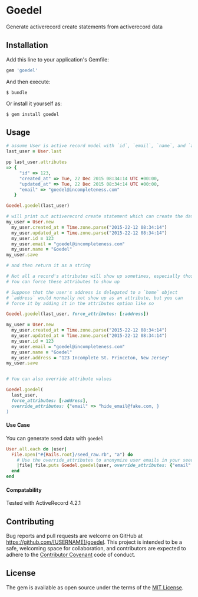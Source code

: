 # Goedel

Generate activerecord create statements from activerecord data

## Installation

Add this line to your application's Gemfile:

```ruby
gem 'goedel'
```

And then execute:

    $ bundle

Or install it yourself as:

    $ gem install goedel

## Usage

```ruby
# assume User is active record model with `id`, `email`, `name`, and `address`
last_user = User.last

pp last_user.attributes
=> {
     "id" => 123,
     "created_at" => Tue, 22 Dec 2015 08:34:14 UTC +00:00,
     "updated_at" => Tue, 22 Dec 2015 08:34:14 UTC +00:00,
     "email" => "goedel@incompleteness.com"
   }

Goedel.goedel(last_user)

# will print out activerecord create statement which can create the data object
my_user = User.new
  my_user.created_at = Time.zone.parse("2015-22-12 08:34:14")
  my_user.updated_at = Time.zone.parse("2015-22-12 08:34:14")
  my_user.id = 123
  my_user.email = "goedel@incompleteness.com"
  my_user.name = "Goedel"
my_user.save

# and then return it as a string

# Not all a record's attributes will show up sometimes, especially those delegated through associations.
# You can force these attributes to show up

# Suppose that the user's address is delegated to a `home` object
# `address` would normally not show up as an attribute, but you can
# force it by adding it in the attributes option like so

Goedel.goedel(last_user, force_attributes: [:address])

my_user = User.new
  my_user.created_at = Time.zone.parse("2015-22-12 08:34:14")
  my_user.updated_at = Time.zone.parse("2015-22-12 08:34:14")
  my_user.id = 123
  my_user.email = "goedel@incompleteness.com"
  my_user.name = "Goedel"
  my_user.address = "123 Incomplete St. Princeton, New Jersey"
my_user.save


# You can also override attribute values

Goedel.goedel(
  last_user, 
  force_attributes: [:address],
  override_attributes: {"email" => "hide_email@fake.com, }
)

```

#### Use Case

You can generate seed data with `goedel`

```ruby
User.all.each do |user|
  File.open("#{Rails.root}/seed_raw.rb", "a") do 
    # Use the override_attributes to anonymize user emails in your seed data
    |file| file.puts Goedel.goedel(user, override_attributes: {"email" => "fake#{user.id}@fake.com"}) 
  end
end
```

#### Compatability

Tested with ActiveRecord 4.2.1

## Contributing

Bug reports and pull requests are welcome on GitHub at https://github.com/[USERNAME]/goedel. This project is intended to be a safe, welcoming space for collaboration, and contributors are expected to adhere to the [Contributor Covenant](http://contributor-covenant.org) code of conduct.


## License

The gem is available as open source under the terms of the [MIT License](http://opensource.org/licenses/MIT).

